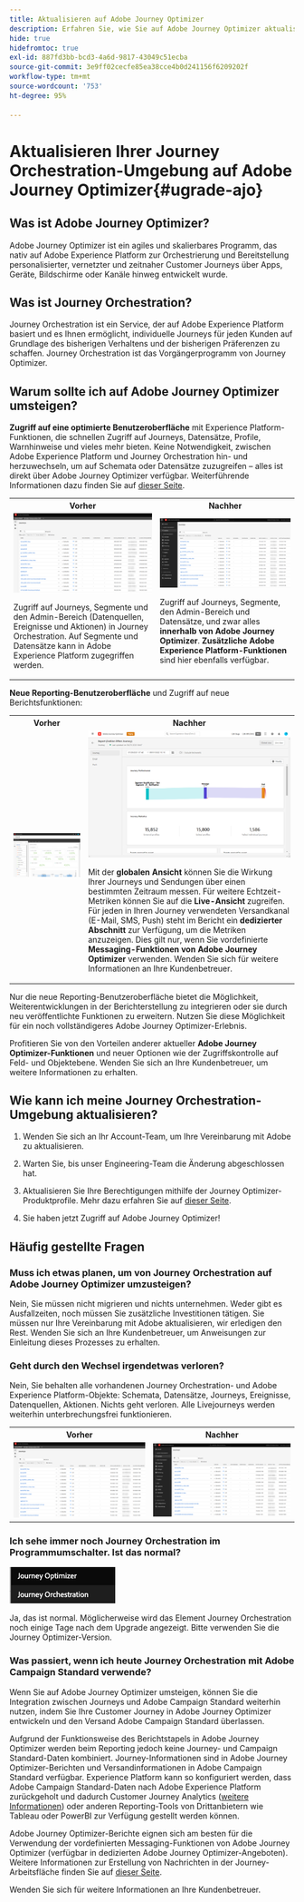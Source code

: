 ```yaml
---
title: Aktualisieren auf Adobe Journey Optimizer
description: Erfahren Sie, wie Sie auf Adobe Journey Optimizer aktualisieren
hide: true
hidefromtoc: true
exl-id: 887fd3bb-bcd3-4a6d-9817-43049c51ecba
source-git-commit: 3e9ff02cecfe85ea38cce4b0d241156f6209202f
workflow-type: tm+mt
source-wordcount: '753'
ht-degree: 95%

---
```


# Aktualisieren Ihrer Journey Orchestration-Umgebung auf Adobe Journey Optimizer{#ugrade-ajo}

## Was ist Adobe Journey Optimizer?

Adobe Journey Optimizer ist ein agiles und skalierbares Programm, das nativ auf Adobe Experience Platform zur Orchestrierung und Bereitstellung personalisierter, vernetzter und zeitnaher Customer Journeys über Apps, Geräte, Bildschirme oder Kanäle hinweg entwickelt wurde. 

## Was ist Journey Orchestration?

Journey Orchestration ist ein Service, der auf Adobe Experience Platform basiert und es Ihnen ermöglicht, individuelle Journeys für jeden Kunden auf Grundlage des bisherigen Verhaltens und der bisherigen Präferenzen zu schaffen. Journey Orchestration ist das Vorgängerprogramm von Journey Optimizer.

## Warum sollte ich auf Adobe Journey Optimizer umsteigen?

**Zugriff auf eine optimierte Benutzeroberfläche** mit Experience Platform-Funktionen, die schnellen Zugriff auf Journeys, Datensätze, Profile, Warnhinweise und vieles mehr bieten. Keine Notwendigkeit, zwischen Adobe Experience Platform und Journey Orchestration hin- und herzuwechseln, um auf Schemata oder Datensätze zuzugreifen – alles ist direkt über Adobe Journey Optimizer verfügbar. Weiterführende Informationen dazu finden Sie auf [dieser Seite](https://experienceleague.adobe.com/docs/journey-optimizer/using/get-started/user-interface.html?lang=de).

<table>
<tr>
<th>Vorher</th>
<th>Nachher</th>
</tr>
<tr>
<td><img src="../assets/migration-ajo-1.png"><p>Zugriff auf Journeys, Segmente und den Admin-Bereich (Datenquellen, Ereignisse und Aktionen) in Journey Orchestration. Auf Segmente und Datensätze kann in Adobe Experience Platform zugegriffen werden. </p></td>
<td><img src="../assets/migration-ajo-2.png"><p>Zugriff auf Journeys, Segmente, den Admin-Bereich und Datensätze, und zwar alles <strong>innerhalb von Adobe Journey Optimizer</strong>. <strong>Zusätzliche Adobe Experience Platform-Funktionen</strong> sind hier ebenfalls verfügbar.</p></td>
</tr>
</table>

**Neue Reporting-Benutzeroberfläche** und Zugriff auf neue Berichtsfunktionen:

<table>
<tr>
<th>Vorher</th>
<th>Nachher</th>
</tr>
<tr>
<td><img src="../assets/migration-ajo-5.png"></td>
<td><img src="../assets/migration-ajo-6.png"><p>Mit der <strong>globalen Ansicht</strong> können Sie die Wirkung Ihrer Journeys und Sendungen über einen bestimmten Zeitraum messen. Für weitere Echtzeit-Metriken können Sie auf die <strong>Live-Ansicht</strong> zugreifen. Für jeden in Ihren Journey verwendeten Versandkanal (E-Mail, SMS, Push) steht im Bericht ein <strong>dedizierter Abschnitt</strong> zur Verfügung, um die Metriken anzuzeigen. Dies gilt nur, wenn Sie vordefinierte <strong>Messaging-Funktionen von Adobe Journey Optimizer</strong> verwenden. Wenden Sie sich für weitere Informationen an Ihre Kundenbetreuer.</p></td>
</tr>
</table>

Nur die neue Reporting-Benutzeroberfläche bietet die Möglichkeit, Weiterentwicklungen in der Berichterstellung zu integrieren oder sie durch neu veröffentlichte Funktionen zu erweitern. Nutzen Sie diese Möglichkeit für ein noch vollständigeres Adobe Journey Optimizer-Erlebnis.

Profitieren Sie von den Vorteilen anderer aktueller **Adobe Journey Optimizer-Funktionen** und neuer Optionen wie der Zugriffskontrolle auf Feld- und Objektebene. Wenden Sie sich an Ihre Kundenbetreuer, um weitere Informationen zu erhalten.

## Wie kann ich meine Journey Orchestration-Umgebung aktualisieren?

1. Wenden Sie sich an Ihr Account-Team, um Ihre Vereinbarung mit Adobe zu aktualisieren.

1. Warten Sie, bis unser Engineering-Team die Änderung abgeschlossen hat.

1. Aktualisieren Sie Ihre Berechtigungen mithilfe der Journey Optimizer-Produktprofile. Mehr dazu erfahren Sie auf [dieser Seite](https://experienceleague.adobe.com/docs/journey-optimizer/using/administration/ootb-product-profiles.html?lang=de).

1. Sie haben jetzt Zugriff auf Adobe Journey Optimizer!

## Häufig gestellte Fragen

### Muss ich etwas planen, um von Journey Orchestration auf Adobe Journey Optimizer umzusteigen?

Nein, Sie müssen nicht migrieren und nichts unternehmen. Weder gibt es Ausfallzeiten, noch müssen Sie zusätzliche Investitionen tätigen. Sie müssen nur Ihre Vereinbarung mit Adobe aktualisieren, wir erledigen den Rest. Wenden Sie sich an Ihre Kundenbetreuer, um Anweisungen zur Einleitung dieses Prozesses zu erhalten.

### Geht durch den Wechsel irgendetwas verloren?

Nein, Sie behalten alle vorhandenen Journey Orchestration- und Adobe Experience Platform-Objekte: Schemata, Datensätze, Journeys, Ereignisse, Datenquellen, Aktionen. Nichts geht verloren. Alle Livejourneys werden weiterhin unterbrechungsfrei funktionieren.

<table>
<tr>
<th>Vorher</th>
<th>Nachher</th>
</tr>
<tr>
<td><img src="../assets/migration-ajo-7.png"></td>
<td><img src="../assets/migration-ajo-8.png"></td>
</tr>
</table>

### Ich sehe immer noch Journey Orchestration im Programmumschalter. Ist das normal?

![](../assets/migration-ajo-9.png)

Ja, das ist normal. Möglicherweise wird das Element Journey Orchestration noch einige Tage nach dem Upgrade angezeigt. Bitte verwenden Sie die Journey Optimizer-Version.

### Was passiert, wenn ich heute Journey Orchestration mit Adobe Campaign Standard verwende?

Wenn Sie auf Adobe Journey Optimizer umsteigen, können Sie die Integration zwischen Journeys und Adobe Campaign Standard weiterhin nutzen, indem Sie Ihre Customer Journey in Adobe Journey Optimizer entwickeln und den Versand Adobe Campaign Standard überlassen.

Aufgrund der Funktionsweise des Berichtstapels in Adobe Journey Optimizer werden beim Reporting jedoch keine Journey- und Campaign Standard-Daten kombiniert. Journey-Informationen sind in Adobe Journey Optimizer-Berichten und Versandinformationen in Adobe Campaign Standard verfügbar. Experience Platform kann so konfiguriert werden, dass Adobe Campaign Standard-Daten nach Adobe Experience Platform zurückgeholt und dadurch Customer Journey Analytics ([weitere Informationen](https://business.adobe.com/products/experience-platform/customer-journey-analytics.html)) oder anderen Reporting-Tools von Drittanbietern wie Tableau oder PowerBI zur Verfügung gestellt werden können.

Adobe Journey Optimizer-Berichte eignen sich am besten für die Verwendung der vordefinierten Messaging-Funktionen von Adobe Journey Optimizer (verfügbar in dedizierten Adobe Journey Optimizer-Angeboten). Weitere Informationen zur Erstellung von Nachrichten in der Journey-Arbeitsfläche finden Sie auf [dieser Seite](https://experienceleague.adobe.com/docs/journey-optimizer/using/messages/messages-in-journeys.html?lang=de).

Wenden Sie sich für weitere Informationen an Ihre Kundenbetreuer.
